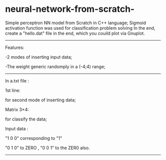 # neural-network-from-scratch-



Simple perceptron NN model from Scratch in C++ language;
Sigmoid activation function was used for classification problem solving
In the end, create a "hello.dat" file in the end, which you couild plot via Gnuplot.



******************************************************************************


Features:

-2 modes of inserting input data;

-The weight generic randomply in a (-4;4) range;





******************************************************************************



In a.txt file : 



1st line:

for second mode of inserting data;


Matrix 3×4:

for classify the data; 


Input data :


"1 0 0" corresponding to "1"

"0 1 0" to ZERO , "0 0 1" to the ZER0 also.

******************************************************************************


